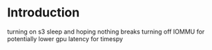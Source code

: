 # Introduction
turning on s3 sleep and hoping nothing breaks
turning off IOMMU for potentially lower gpu latency for timespy
